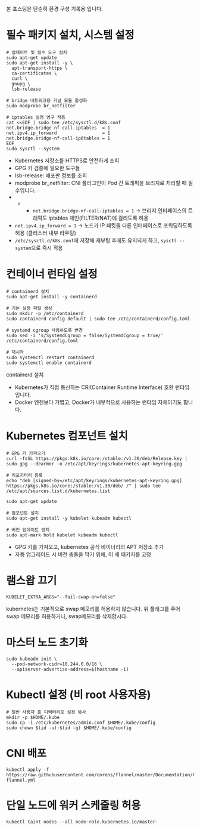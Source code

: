 
본 포스팅은 단순히 환경 구성 기록용 입니다.


# 필수 패키지 설치, 시스템 설정
```shell
# 업데이트 및 필수 도구 설치
sudo apt-get update
sudo apt-get install -y \
  apt-transport-https \
  ca-certificates \
  curl \
  gnupg \
  lsb-release

# bridge 네트워크용 커널 모듈 활성화
sudo modprobe br_netfilter

# iptables 설정 영구 적용
cat <<EOF | sudo tee /etc/sysctl.d/k8s.conf
net.bridge.bridge-nf-call-iptables  = 1
net.ipv4.ip_forward                 = 1
net.bridge.bridge-nf-call-ip6tables = 1
EOF
sudo sysctl --system

```

- Kubernetes 저장소를 HTTPS로 안전하게 조회
- GPG 키 검증에 필요한 도구들
- lsb-release: 배포판 정보를 조회
- modprobe br_netfilter: CNI 플러그인이 Pod 간 트래픽을 브리지로 처리할 때 필수입니다.
- - - `net.bridge.bridge-nf-call-iptables = 1` → 브리지 인터페이스의 트래픽도 iptables 체인(FILTER/NAT)에 걸리도록 허용
- `net.ipv4.ip_forward = 1` → 노드가 IP 패킷을 다른 인터페이스로 포워딩하도록 허용 (클러스터 내부 라우팅)     
- `/etc/sysctl.d/k8s.conf`에 저장해 재부팅 후에도 유지되게 하고, `sysctl --system`으로 즉시 적용


# 컨테이너 런타임 설정
```shell
# containerd 설치
sudo apt-get install -y containerd

# 기본 설정 파일 생성
sudo mkdir -p /etc/containerd
sudo containerd config default | sudo tee /etc/containerd/config.toml

# systemd cgroup 사용하도록 변경
sudo sed -i 's/SystemdCgroup = false/SystemdCgroup = true/' /etc/containerd/config.toml

# 재시작
sudo systemctl restart containerd
sudo systemctl enable containerd

```
containerd 설치
- Kubernetes가 직접 통신하는 CRI(Container Runtime Interface) 호환 런타임입니다.
- Docker 엔진보다 가볍고, Docker가 내부적으로 사용하는 런타임 자체이기도 합니다.
# Kubernetes 컴포넌트 설치
```shell
# GPG 키 가져오기
curl -fsSL https://pkgs.k8s.io/core:/stable:/v1.30/deb/Release.key | sudo gpg --dearmor -o /etc/apt/keyrings/kubernetes-apt-keyring.gpg

# 리포지터리 등록
echo "deb [signed-by=/etc/apt/keyrings/kubernetes-apt-keyring.gpg] https://pkgs.k8s.io/core:/stable:/v1.30/deb/ /" | sudo tee /etc/apt/sources.list.d/kubernetes.list

sudo apt-get update

# 컴포넌트 설치
sudo apt-get install -y kubelet kubeadm kubectl

# 버전 업데이트 방지
sudo apt-mark hold kubelet kubeadm kubectl

```

- GPG 키를 가져오고, kubernetes 공식 바이너리의 APT 저장소 추가
- 자동 업그레이드 시 버전 충돌을 막기 위해, 이 세 패키지를 고정

# 램스왑 끄기

``` shell
KUBELET_EXTRA_ARGS="--fail-swap-on=false"
```
kubernetes는 기본적으로 swap 메모리를 허용하지 않습니다. 위 플래그를 주어 swap 메모리를 허용하거나, swap메모리를 삭제합시다.

# 마스터 노드 초기화
``` shell
sudo kubeadm init \
  --pod-network-cidr=10.244.0.0/16 \
  --apiserver-advertise-address=$(hostname -i)
```

# Kubectl 설정 (비 root 사용자용)
``` shell
# 일반 사용자 홈 디렉터리로 설정 복사
mkdir -p $HOME/.kube
sudo cp -i /etc/kubernetes/admin.conf $HOME/.kube/config
sudo chown $(id -u):$(id -g) $HOME/.kube/config
```

# CNI 배포

``` shell
kubectl apply -f https://raw.githubusercontent.com/coreos/flannel/master/Documentation/kube-flannel.yml
```

# 단일 노드에 워커 스케줄링 허용
``` shell
kubectl taint nodes --all node-role.kubernetes.io/master-
```